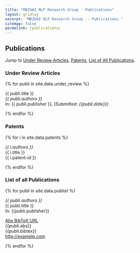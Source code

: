 ```yaml
---
title: "MBZUAI NLP Research Group - Publications"
layout: gridlay
excerpt: "MBZUAI NLP Research Group -- Publications."
sitemap: false
permalink: /publications/
---
```


<h2>Publications</h2>

Jump to [Under Review Articles](#under-review-articles), [Patents](#patents), [List of All Publications](#list-of-all-publications).

<h3 id="under-review-articles"> Under Review Articles </h3>

{% for publi in site.data.under_review %}
  
  <span class="navy">{{ publi.title }}</span><br />
  <em>{{ publi.authors }} </em><br />
  In: {{ publi.publisher }}, <i class="sky">(Submitted: {{publi.date}})</i>
  

{% endfor %}

<h3 id="patents"> Patents </h3>

{% for i in site.data.patents %}

  <em>{{ i.authors }} </em><br />
  {{ i.title }} <br />
  <span class="sky">{{ i.patent-id }}</span>

{% endfor %}

<h3 id="list-of-all-publications"> List of all Publications </h3>

{% for publi in site.data.publist %}

  <em>{{ publi.authors }} </em><br />
  <span class="navy">{{ publi.title }}</span><br />
  In: {{publi.publisher}}
  <div>
  <a class="btn btn-primary" data-toggle="collapse" href="#abstract" role="button" aria-expanded="false" aria-controls="collapseAbstract">
    Abs
  </a>

  <a class="btn btn-secondary" data-toggle="collapse" href="#bibtex" role="button" aria-expanded="false" aria-controls="collapseBibtex">
    BibTeX
  </a>

  <a class="btn btn-info" data-toggle="collapse" href="#url" role="button" aria-expanded="false" aria-controls="collapseUrl">
    URL
  </a>
</div>


<div class="collapse" id="abstract">
  <div class="card card-body">
    {{publi.abs}}
  </div>
</div>

<div class="collapse" id="bibtex">
  <div class="card card-body">
    {{publi.bibtex}}
  </div>
</div>

<div class="collapse" id="url">
  <div class="card card-body">
    <a href="{{ publi.url }}" target="_blank">http://example.com</a>
  </div>
</div>

{% endfor %}